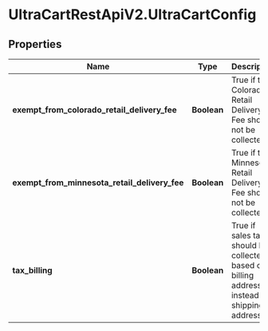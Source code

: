 # UltraCartRestApiV2.UltraCartConfig

## Properties
Name | Type | Description | Notes
------------ | ------------- | ------------- | -------------
**exempt_from_colorado_retail_delivery_fee** | **Boolean** | True if the Colorado Retail Delivery Fee should not be collected | [optional] 
**exempt_from_minnesota_retail_delivery_fee** | **Boolean** | True if the Minnesota Retail Delivery Fee should not be collected | [optional] 
**tax_billing** | **Boolean** | True if sales tax should be collected based on billing address instead of shipping address | [optional] 


